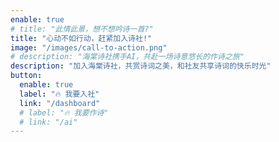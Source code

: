 ```yaml
---
enable: true
# title: "此情此景，想不想吟诗一首?"
title: "心动不如行动，赶紧加入诗社!"
image: "/images/call-to-action.png"
# description: "海棠诗社携手AI，共赴一场诗意悠长的作诗之旅"
description: "加入海棠诗社，共赏诗词之美，和社友共享诗词的快乐时光"
button:
  enable: true
  label: "🔥 我要入社"
  link: "/dashboard"
  # label: "🔥 我要作诗"
  # link: "/ai"
---
```

